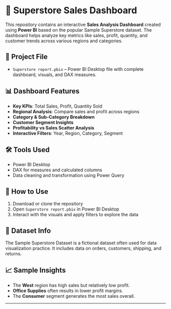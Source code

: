 # 🛒 Superstore Sales Dashboard

This repository contains an interactive **Sales Analysis Dashboard** created using **Power BI** based on the popular Sample Superstore dataset. The dashboard helps analyze key metrics like sales, profit, quantity, and customer trends across various regions and categories.

## 📂 Project File

- `Superstore report.pbix` – Power BI Desktop file with complete dashboard, visuals, and DAX measures.

## 📊 Dashboard Features

- **Key KPIs**: Total Sales, Profit, Quantity Sold
- **Regional Analysis**: Compare sales and profit across regions
- **Category & Sub-Category Breakdown**
- **Customer Segment Insights**
- **Profitability vs Sales Scatter Analysis**
- **Interactive Filters**: Year, Region, Category, Segment

## 🛠 Tools Used

- Power BI Desktop  
- DAX for measures and calculated columns  
- Data cleaning and transformation using Power Query  

## 🚀 How to Use

1. Download or clone the repository  
2. Open `Superstore report.pbix` in Power BI Desktop  
3. Interact with the visuals and apply filters to explore the data  

## 📌 Dataset Info

The Sample Superstore Dataset is a fictional dataset often used for data visualization practice. It includes data on orders, customers, shipping, and returns.

## 📈 Sample Insights

- The **West** region has high sales but relatively low profit.
- **Office Supplies** often results in lower profit margins.
- The **Consumer** segment generates the most sales overall.

---

